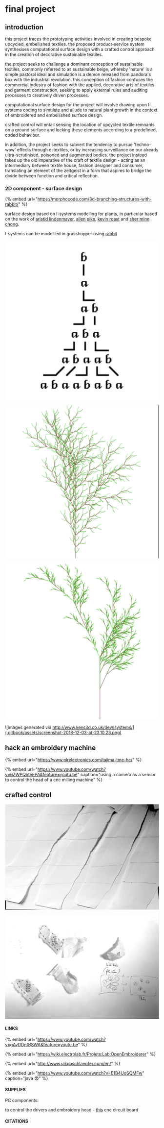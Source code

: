 # final project

## introduction

this project traces the prototyping activities involved in creating bespoke upcycled, embellished textiles. the proposed product-service system synthesises computational surface design with a crafted control   approach in the creation of decorative sustainable textiles.  

the project seeks to challenge a dominant conception of sustainable textiles, commonly referred to as sustainable beige, whereby 'nature' is a simple pastoral ideal and simulation is a demon released from pandora's box with the industrial revolution.  this conception of fashion confuses the commercial industry of fashion with the applied, decorative arts of textiles and garment construction, seeking to apply external rules and auditing processes to creatively driven processes. 

computational surface design for the project will involve drawing upon l-systems coding to simulate and allude to natural plant growth in the context of embroidered and embellished surface design. 

crafted control will entail sensing the location of upcycled textile remnants on a ground surface and locking these elements according to a predefined, coded behaviour. 

in addition, the project seeks to subvert the tendency to pursue 'techno-wow' effects through e-textiles, or by increasing surveillance on our already ultra-scrutinised, poisoned and augmented bodies. the project instead takes up the old imperative of the craft of textile design - acting as an intermediary between textile house, fashion designer and consumer, translating an element of the zeitgeist in a form that aspires to bridge the divide between function and critical reflection. 

### 2D component - surface design

{% embed url="https://morphocode.com/3d-branching-structures-with-rabbit/" %}

surface design based on l-systems modelling for plants, in particular based on the work of [aristid lindenmayer](http://algorithmicbotany.org/papers/abop/abop.pdf), [allen pike](https://allenpike.com/modeling-plants-with-l-systems/),  [kevin roast](http://www.kevs3d.co.uk/dev/lsystems/) and [sher minn chong](http://piratefsh.github.io/p5js-art/public/lsystems/).  

l-systems can be modellled in grasshopper using [rabbit](https://morphocode.com/rabbit/)

![l-systems are based on recursive patterns](.gitbook/assets/screen-shot-2018-11-14-at-22.47.59.png)

![](.gitbook/assets/screenshot-2018-12-03-at-23.11.01.png)

![](.gitbook/assets/screenshot-2018-12-03-at-23.10.31.png)

![images generated via http://www.kevs3d.co.uk/dev/lsystems/](.gitbook/assets/screenshot-2018-12-03-at-23.10.23.png)

## hack an embroidery machine

{% embed url="https://www.plrelectronics.com/tajima-tme-hc/" %}

{% embed url="https://www.youtube.com/watch?v=6ZWPQhteEPA&feature=youtu.be" caption="using a camera as a sensor to control the head of a cnc milling machine" %}

  




## crafted control

![](.gitbook/assets/img_9981.jpg)

  


![](.gitbook/assets/img_9980.jpeg)

#### LINKS

{% embed url="https://www.youtube.com/watch?v=gAvDDnfBSWA&feature=youtu.be" %}

{% embed url="https://wiki.electrolab.fr/Projets:Lab:OpenEmbroiderer" %}

{% embed url="http://www.jakobschlaepfer.com/en/" %}

{% embed url="https://www.youtube.com/watch?v=E1B4UoSQMFw" caption="java 😨" %}

#### SUPPLIES

PC components:

to control the drivers and embroidery head - [this](https://hshop.vn/products/mach-cnc-bob-mach3-usb-v2) cnc circuit board 









#### CITATIONS







